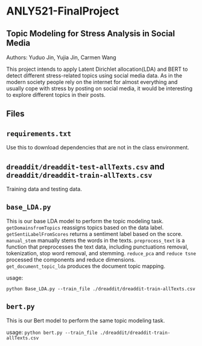# ANLY521-FinalProject

## Topic Modeling for Stress Analysis in Social Media
Authors: Yuduo Jin, Yujia Jin, Carmen Wang 

This project intends to apply Latent Dirichlet allocation(LDA) and BERT to detect different stress-related topics using social media data. As in the modern society people rely on the internet for almost everything and usually cope with stress by posting on social media, it would be interesting to explore different topics in their posts. 

## Files

## `requirements.txt`

Use this to download dependencies that are not in the class environment. 

## `dreaddit/dreaddit-test-allTexts.csv` and `dreaddit/dreaddit-train-allTexts.csv`

Training data and testing data. 

## `base_LDA.py` 

This is our base LDA model to perform the topic modeling task. 
`getDomainsfromTopics` reassigns topics based on the data label. 
`getSentiLabelFromScores` returns a sentiment label based on the score. 
`manual_stem` manually stems the words in the texts. 
`preprocess_text` is a function that preprocesses the text data, including punctuations removal, tokenization, stop word removal, and stemming. 
`reduce_pca` and `reduce tsne` processed the components and reduce dimensions. 
`get_document_topic_lda` produces the document topic mapping.

usage: 

`python Base_LDA.py --train_file ./dreaddit/dreaddit-train-allTexts.csv`

## `bert.py`

This is our Bert model to perform the same topic modeling task. 

usage: 
`python bert.py --train_file ./dreaddit/dreaddit-train-allTexts.csv`


